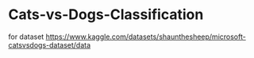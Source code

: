 # Cats-vs-Dogs-Classification


for dataset https://www.kaggle.com/datasets/shaunthesheep/microsoft-catsvsdogs-dataset/data

